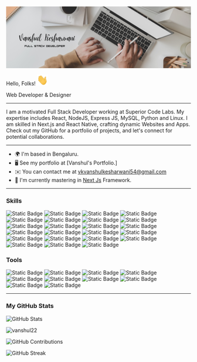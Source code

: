 [![Header](https://raw.githubusercontent.com/vanshul22/vanshul22/master/readme_header.png "Header")](https://github.com/vanshul22/Vanshul22/)

Hello, Folks! <img src="https://raw.githubusercontent.com/vanshul22/vanshul22/master/wave.gif" width="30px" height="30px" />

Web Developer & Designer

------------------------

I am a motivated Full Stack Developer working at Superior Code Labs. 
My expertise includes React, NodeJS, Express JS, MySQL, Python and Linux. 
I am skilled in Next.js and React Native, crafting dynamic Websites and Apps. 
Check out my GitHub for a portfolio of projects, and let's connect for potential collaborations.

-------------------------

* 🌍  I'm based in Bengaluru.
* 🖥️  See my portfolio at [Vanshul's Portfolio.]
* ✉️  You can contact me at [vkvanshulkesharwani54@gmail.com](mailto:vkvanshulkesharwani54@gmail.com)
* 🧠  I'm currently mastering in [Next Js](https://nextjs.org/) Framework.

-------------------------

### Skills
![Static Badge](https://img.shields.io/badge/MERN%20STACK-8A2BE2?style=for-the-badge&logo=react&logoColor=white)
![Static Badge](https://img.shields.io/badge/MICRO%20SERVICES-8A2BE2?style=for-the-badge&logo=miro&logoColor=white)
![Static Badge](https://img.shields.io/badge/NEXT%20JS-8A2BE2?style=for-the-badge&logo=nextdotjs&logoColor=white)
![Static Badge](https://img.shields.io/badge/REACT%20JS-8A2BE2?style=for-the-badge&logo=react&logoColor=white)
![Static Badge](https://img.shields.io/badge/NODE%20JS-8A2BE2?style=for-the-badge&logo=nodedotjs&logoColor=white)
![Static Badge](https://img.shields.io/badge/EXPRESS%20JS-8A2BE2?style=for-the-badge&logo=express&logoColor=white)
![Static Badge](https://img.shields.io/badge/PYTHON-8A2BE2?style=for-the-badge&logo=python&logoColor=white)
![Static Badge](https://img.shields.io/badge/TYPESCRIPT-8A2BE2?style=for-the-badge&logo=typescript&logoColor=white)
![Static Badge](https://img.shields.io/badge/DJANGO-8A2BE2?style=for-the-badge&logo=django&logoColor=white)
![Static Badge](https://img.shields.io/badge/REACT%20NATIVE-8A2BE2?style=for-the-badge&logo=knative&logoColor=white)
![Static Badge](https://img.shields.io/badge/JQUERY-8A2BE2?style=for-the-badge&logo=jquery&logoColor=white)
![Static Badge](https://img.shields.io/badge/BOOTSTRAP-8A2BE2?style=for-the-badge&logo=bootstrap&logoColor=white)
![Static Badge](https://img.shields.io/badge/TAILWIND%20CSS-8A2BE2?style=for-the-badge&logo=tailwindcss&logoColor=white)
![Static Badge](https://img.shields.io/badge/MATERIAL%20UI-8A2BE2?style=for-the-badge&logo=materialdesign&logoColor=white)
![Static Badge](https://img.shields.io/badge/SHAD%20CN-8A2BE2?style=for-the-badge&logo=shadow&logoColor=white)
![Static Badge](https://img.shields.io/badge/ZUSTAND-8A2BE2?style=for-the-badge&logo=zerply&logoColor=white)
![Static Badge](https://img.shields.io/badge/ZOD-8A2BE2?style=for-the-badge&logo=zod&logoColor=white)
![Static Badge](https://img.shields.io/badge/OAUTH-8A2BE2?style=for-the-badge&logo=auth0&logoColor=white)
![Static Badge](https://img.shields.io/badge/CSR%20SSR%20SSG%20ISR-8A2BE2?style=for-the-badge&logo=stripe&logoColor=white)
![Static Badge](https://img.shields.io/badge/NEXT%20AUTH-8A2BE2?style=for-the-badge&logo=nextdotjs&logoColor=white)
![Static Badge](https://img.shields.io/badge/LLM-8A2BE2?style=for-the-badge&logo=llvm&logoColor=white)
![Static Badge](https://img.shields.io/badge/ORM'S-8A2BE2?style=for-the-badge&logo=orm&logoColor=white)
![Static Badge](https://img.shields.io/badge/GraphQL-8A2BE2?style=for-the-badge&logo=graphql&logoColor=white)

### Tools
![Static Badge](https://img.shields.io/badge/HEADLESS%20UI-8A2BE2?style=for-the-badge&logo=headlessui&logoColor=white)
![Static Badge](https://img.shields.io/badge/FIGMA-8A2BE2?style=for-the-badge&logo=figma&logoColor=white)
![Static Badge](https://img.shields.io/badge/SANITY%20CMS-8A2BE2?style=for-the-badge&logo=sanity&logoColor=white)
![Static Badge](https://img.shields.io/badge/APP%20WRITE%20CLOUD-8A2BE2?style=for-the-badge&logo=appwrite&logoColor=white)
![Static Badge](https://img.shields.io/badge/FIREBASE%20&%20FIRESTORE-8A2BE2?style=for-the-badge&logo=firebase&logoColor=white)
![Static Badge](https://img.shields.io/badge/FIREBASE%20HOOKS-8A2BE2?style=for-the-badge&logo=firebase&logoColor=white)
![Static Badge](https://img.shields.io/badge/CLERK%20AUTH-8A2BE2?style=for-the-badge&logo=clerk&logoColor=white)
![Static Badge](https://img.shields.io/badge/EXPO%20APP-8A2BE2?style=for-the-badge&logo=expo&logoColor=white)
![Static Badge](https://img.shields.io/badge/AWS%20(EC2,VPC,S3,Jump%20Server)-8A2BE2?style=for-the-badge&logo=aws&logoColor=white)
![Static Badge](https://img.shields.io/badge/Docker-8A2BE2?style=for-the-badge&logo=docker&logoColor=white)

-------------------------

### My GitHub Stats
![GitHub Stats](https://img.shields.io/github/followers/vanshul22?label=Followers&style=social)

<p align="left"> <img src="https://komarev.com/ghpvc/?username=vanshul22&label=Profile%20views&color=0e75b6&style=flat" alt="vanshul22" /> </p>

![GitHub Contributions](https://img.shields.io/github/commit-activity/w/vanshul22/vanshul22?label=Contributions)


![GitHub Streak](https://github-readme-streak-stats.herokuapp.com/?user=vanshul22&theme=whatsapp-dark)
